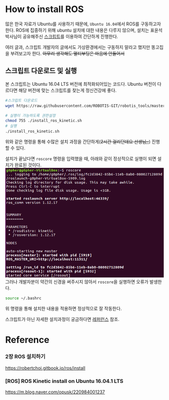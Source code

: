 # How to install ROS
많은 한국 자료가 Ubuntu를 사용하기 때문에, `Ubuntu 16.04`에서 ROS를 구동하고자 한다. ROS에 집중하기 위해 ubuntu 설치에 대한 내용은 다루지 않으며, 설치는 표윤석 박사님이 공유해주신 [스크립트](https://cafe.naver.com/openrt/14575)를 이용하여 간단하게 진행한다.

여러 글과, 스크립트 개발자의 글에서도 가상환경에서는 구동하지 말라고 했지만 똥고집을 부려보고자 한다. ~~아무리 생각해도 멀티부팅은 마음에 안들어서~~

## 스크립트 다운로드 및 실행
본 스크립트는 Ubuntu 16.04 LTS 버전에 최적화되어있는 코드다. Ubuntu 버전이 다르다면 해당 버전에 맞는 스크립트를 찾는게 정신건강에 좋다.
``` bash
#스크립트 다운로드
wget https://raw.githubusercontent.com/ROBOTIS-GIT/robotis_tools/master/install_ros_kinetic.sh
```

``` bash
# 실행이 가능하도록 권한설정
chmod 755 ./install_ros_kinetic.sh
# 실행
./install_ros_kinetic.sh
```
위와 같은 명령을 통해 수많은 설치 과정을 간단하게(~~2시간 걸리던데요 선생님;;~~) 진행할 수 있다.


설치가 끝났다면 `roscore` 명령을 입력했을 때, 아래와 같이 정상적으로 실행이 되면 설치가 완료된 것이다.
![roscore](/.resource/210316_0251.PNG)
그러나 개발자분이 약간의 신경을 써주시지 않아서 `roscore`을 실행하면 오류가 발생한다.
``` bash
source ~/.bashrc
```
위 명령을 통해 설치한 내용을 적용하면 정상적으로 잘 작동한다.

스크립트가 아닌 자세한 설치과정이 궁금하다면 [레퍼런스](#Reference) 참조.



# Reference
### 2장 ROS 설치하기
https://robertchoi.gitbook.io/ros/install
### [ROS] ROS Kinetic install on Ubuntu 16.04.1 LTS
https://m.blog.naver.com/opusk/220984001237